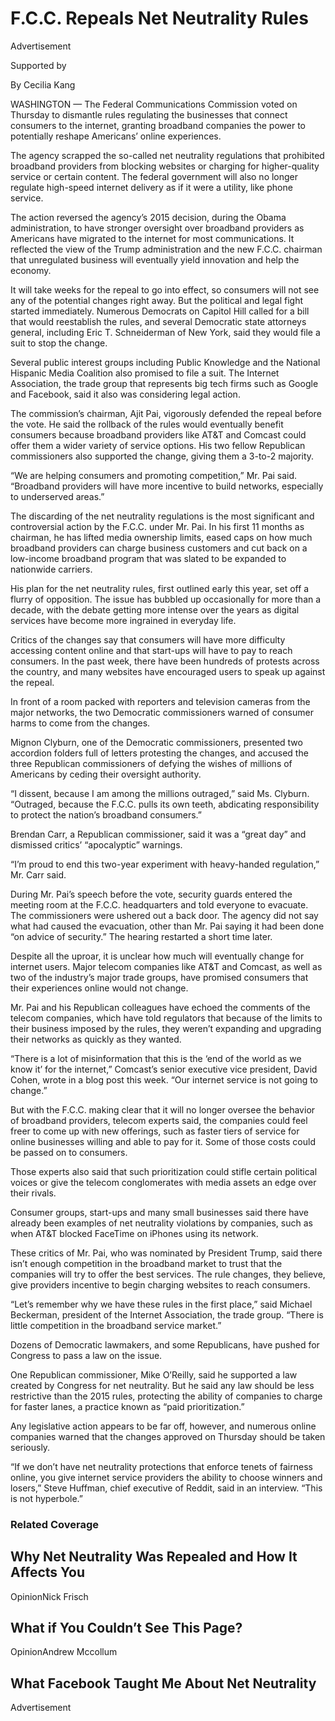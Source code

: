 F.C.C. Repeals Net Neutrality Rules
===================================

Advertisement

Supported by

By Cecilia Kang

WASHINGTON — The Federal Communications Commission voted on Thursday to dismantle rules regulating the businesses that connect consumers to the internet, granting broadband companies the power to potentially reshape Americans’ online experiences.

The agency scrapped the so-called net neutrality regulations that prohibited broadband providers from blocking websites or charging for higher-quality service or certain content. The federal government will also no longer regulate high-speed internet delivery as if it were a utility, like phone service.

The action reversed the agency’s 2015 decision, during the Obama administration, to have stronger oversight over broadband providers as Americans have migrated to the internet for most communications. It reflected the view of the Trump administration and the new F.C.C. chairman that unregulated business will eventually yield innovation and help the economy.

It will take weeks for the repeal to go into effect, so consumers will not see any of the potential changes right away. But the political and legal fight started immediately. Numerous Democrats on Capitol Hill called for a bill that would reestablish the rules, and several Democratic state attorneys general, including Eric T. Schneiderman of New York, said they would file a suit to stop the change.

Several public interest groups including Public Knowledge and the National Hispanic Media Coalition also promised to file a suit. The Internet Association, the trade group that represents big tech firms such as Google and Facebook, said it also was considering legal action.

The commission’s chairman, Ajit Pai, vigorously defended the repeal before the vote. He said the rollback of the rules would eventually benefit consumers because broadband providers like AT&T and Comcast could offer them a wider variety of service options. His two fellow Republican commissioners also supported the change, giving them a 3-to-2 majority.

“We are helping consumers and promoting competition,” Mr. Pai said. “Broadband providers will have more incentive to build networks, especially to underserved areas.”

The discarding of the net neutrality regulations is the most significant and controversial action by the F.C.C. under Mr. Pai. In his first 11 months as chairman, he has lifted media ownership limits, eased caps on how much broadband providers can charge business customers and cut back on a low-income broadband program that was slated to be expanded to nationwide carriers.

His plan for the net neutrality rules, first outlined early this year, set off a flurry of opposition. The issue has bubbled up occasionally for more than a decade, with the debate getting more intense over the years as digital services have become more ingrained in everyday life.

Critics of the changes say that consumers will have more difficulty accessing content online and that start-ups will have to pay to reach consumers. In the past week, there have been hundreds of protests across the country, and many websites have encouraged users to speak up against the repeal.

In front of a room packed with reporters and television cameras from the major networks, the two Democratic commissioners warned of consumer harms to come from the changes.

Mignon Clyburn, one of the Democratic commissioners, presented two accordion folders full of letters protesting the changes, and accused the three Republican commissioners of defying the wishes of millions of Americans by ceding their oversight authority.

“I dissent, because I am among the millions outraged,” said Ms. Clyburn. “Outraged, because the F.C.C. pulls its own teeth, abdicating responsibility to protect the nation’s broadband consumers.”

Brendan Carr, a Republican commissioner, said it was a “great day” and dismissed critics’ “apocalyptic” warnings.

“I’m proud to end this two-year experiment with heavy-handed regulation,” Mr. Carr said.

During Mr. Pai’s speech before the vote, security guards entered the meeting room at the F.C.C. headquarters and told everyone to evacuate. The commissioners were ushered out a back door. The agency did not say what had caused the evacuation, other than Mr. Pai saying it had been done “on advice of security.” The hearing restarted a short time later.

Despite all the uproar, it is unclear how much will eventually change for internet users. Major telecom companies like AT&T and Comcast, as well as two of the industry’s major trade groups, have promised consumers that their experiences online would not change.

Mr. Pai and his Republican colleagues have echoed the comments of the telecom companies, which have told regulators that because of the limits to their business imposed by the rules, they weren’t expanding and upgrading their networks as quickly as they wanted.

“There is a lot of misinformation that this is the ‘end of the world as we know it’ for the internet,” Comcast’s senior executive vice president, David Cohen, wrote in a blog post this week. “Our internet service is not going to change.”

But with the F.C.C. making clear that it will no longer oversee the behavior of broadband providers, telecom experts said, the companies could feel freer to come up with new offerings, such as faster tiers of service for online businesses willing and able to pay for it. Some of those costs could be passed on to consumers.

Those experts also said that such prioritization could stifle certain political voices or give the telecom conglomerates with media assets an edge over their rivals.

Consumer groups, start-ups and many small businesses said there have already been examples of net neutrality violations by companies, such as when AT&T blocked FaceTime on iPhones using its network.

These critics of Mr. Pai, who was nominated by President Trump, said there isn’t enough competition in the broadband market to trust that the companies will try to offer the best services. The rule changes, they believe, give providers incentive to begin charging websites to reach consumers.

“Let’s remember why we have these rules in the first place,” said Michael Beckerman, president of the Internet Association, the trade group. “There is little competition in the broadband service market.”

Dozens of Democratic lawmakers, and some Republicans, have pushed for Congress to pass a law on the issue.

One Republican commissioner, Mike O’Reilly, said he supported a law created by Congress for net neutrality. But he said any law should be less restrictive than the 2015 rules, protecting the ability of companies to charge for faster lanes, a practice known as “paid prioritization.”

Any legislative action appears to be far off, however, and numerous online companies warned that the changes approved on Thursday should be taken seriously.

“If we don’t have net neutrality protections that enforce tenets of fairness online, you give internet service providers the ability to choose winners and losers,” Steve Huffman, chief executive of Reddit, said in an interview. “This is not hyperbole.”

### Related Coverage



Why Net Neutrality Was Repealed and How It Affects You
------------------------------------------------------

OpinionNick Frisch

What if You Couldn’t See This Page?
-----------------------------------

OpinionAndrew Mccollum

What Facebook Taught Me About Net Neutrality
--------------------------------------------

Advertisement